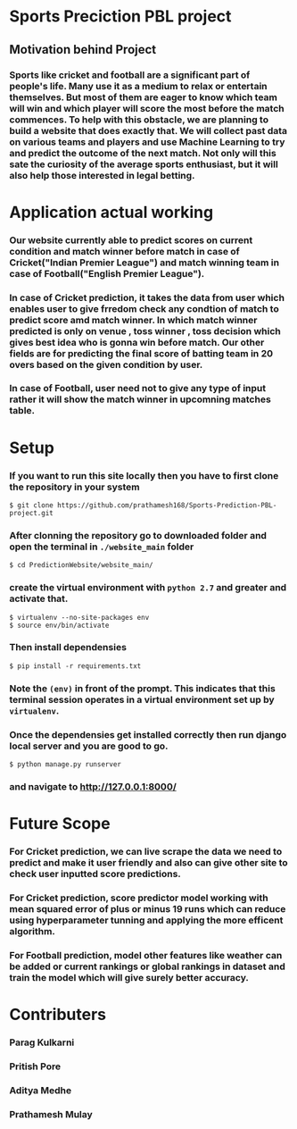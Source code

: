 # Sports Preciction PBL project
 ## Motivation behind Project
   ### Sports like cricket and football are a significant part of people's life. Many use it as a medium to relax or entertain themselves. But most of them are eager to know which team will win and which player will score the most before the match commences. To help with this obstacle, we are planning to build a website that does exactly that. We will collect past data on various teams and players and use Machine Learning to try and predict the outcome of the next match. Not only will this sate the curiosity of the average sports enthusiast, but it will also help those interested in legal betting.
 # Application actual working
  ### Our website currently able to predict scores on current condition and match winner before match in case of  Cricket("Indian Premier League") and match winning team in case of Football("English Premier League").
  ### In case of Cricket prediction, it takes the data from user which enables user to give frredom check any condtion of match to predict score amd match winner. In which match winner predicted is only on venue , toss winner , toss decision  which gives best idea who is gonna win before match. Our other fields are for predicting the final score of batting team in 20 overs based on the given condition by user.
  ### In case of Football, user need not to give any type of input rather it will show the match winner in upcomning matches table. 
  
  # Setup 
  ### If you want to run this site locally then you have to first clone the repository in your system
    $ git clone https://github.com/prathamesh168/Sports-Prediction-PBL-project.git
  ### After clonning the repository go to downloaded folder and open the terminal in `./website_main` folder
    $ cd PredictionWebsite/website_main/
  ### create the virtual environment with `python 2.7` and greater and activate that.
    $ virtualenv --no-site-packages env
    $ source env/bin/activate
  ### Then install dependensies
    $ pip install -r requirements.txt
  ### Note the `(env)` in front of the prompt. This indicates that this terminal session operates in a virtual environment set up by `virtualenv`.
  ### Once the dependensies get installed correctly then run django local server and you are good to go.
    $ python manage.py runserver
  ### and navigate to  http://127.0.0.1:8000/
  
   # Future Scope
   ### For Cricket prediction, we can live scrape the data we need to predict and make it user friendly and also can give other site to check user inputted score predictions.
   ### For Cricket prediction, score predictor model working with mean squared error of plus or minus 19 runs which can reduce using hyperparameter tunning and applying the more efficent algorithm.
   ### For Football prediction, model other features like weather can be added or current rankings or global rankings in dataset and train the model which will give surely better accuracy. 
 # Contributers
 ### Parag Kulkarni 
 ### Pritish Pore
 ### Aditya Medhe
 ### Prathamesh Mulay

